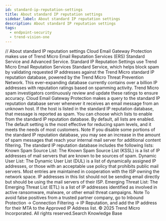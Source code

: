 ```yaml
---
id: standard-ip-reputation-settings
title: About standard IP reputation settings
sidebar_label: About standard IP reputation settings
description: About standard IP reputation settings
tags:
  - endpoint-security
  - trend-vision-one
---
```


/*<![CDATA[*/ $('#title').html($('meta[name=map-description]').attr('content')); /*]]>*/ About standard IP reputation settings Cloud Email Gateway Protection makes use of Trend Micro Email Reputation Services (ERS) Standard Service and Advanced Service. Standard IP Reputation Settings use Trend Micro Email Reputation Services Standard Service, which helps block spam by validating requested IP addresses against the Trend Micro standard IP reputation database, powered by the Trend Micro Threat Prevention Network. This ever-expanding database currently contains over a billion IP addresses with reputation ratings based on spamming activity. Trend Micro spam investigators continuously review and update these ratings to ensure accuracy. Cloud Email Gateway Protection makes a query to the standard IP reputation database server whenever it receives an email message from an unknown host. If the host is listed in the standard IP reputation database, that message is reported as spam. You can choose which lists to enable from the standard IP reputation database. By default, all lists are enabled. The default setting is the most effective for reducing spam levels, and it meets the needs of most customers. Note If you disable some portions of the standard IP reputation database, you may see an increase in the amount of spam messages that reach your internal mail server for additional content filtering. The standard IP reputation database includes the following lists: Known Spam Source List: The Known Spam Source List (KSSL) is a list of IP addresses of mail servers that are known to be sources of spam. Dynamic User List: The Dynamic User List (DUL) is a list of dynamically assigned IP addresses, or those with an acceptable use policy that prohibits public mail servers. Most entries are maintained in cooperation with the ISP owning the network space. IP addresses in this list should not be sending email directly but should be using the mail servers of their ISP. Emerging Threat List: The Emerging Threat List (ETL) is a list of IP addresses identified as involved in active ransomware, malware, or other email threat campaigns. Note To avoid false positives from a trusted partner company, go to Inbound Protection → Connection Filtering → IP Reputation, and add the IP address for their MTA to the Approved IP Address list. © 2025 Trend Micro Incorporated. All rights reserved.Search Knowledge Base